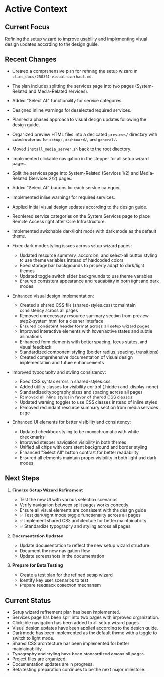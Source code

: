# Active Context

## Current Focus

Refining the setup wizard to improve usability and implementing visual design updates according to the design guide.

## Recent Changes

* Created a comprehensive plan for refining the setup wizard in `cline_docs/250304-visual-overhaul.md`.
* The plan includes splitting the services page into two pages (System-Related and Media-Related services).
* Added "Select All" functionality for service categories.
* Designed inline warnings for deselected required services.
* Planned a phased approach to visual design updates following the design guide.
* Organized preview HTML files into a dedicated `previews/` directory with subdirectories for `setup/`, `dashboard/`, and `general/`.
* Moved `install_media_server.sh` back to the root directory.
* Implemented clickable navigation in the stepper for all setup wizard pages.
* Split the services page into System-Related (Services 1/2) and Media-Related (Services 2/2) pages.
* Added "Select All" buttons for each service category.
* Implemented inline warnings for required services.
* Applied initial visual design updates according to the design guide.
* Reordered service categories on the System Services page to place Remote Access right after Core Infrastructure.
* Implemented switchable dark/light mode with dark mode as the default theme.

* Fixed dark mode styling issues across setup wizard pages:
  * Updated resource summary, accordion, and select-all button styling to use theme variables instead of hardcoded colors
  * Fixed storage bar backgrounds to properly adapt to dark/light themes
  * Updated toggle switch slider backgrounds to use theme variables
  * Ensured consistent appearance and readability in both light and dark modes

* Enhanced visual design implementation:
  * Created a shared CSS file (shared-styles.css) to maintain consistency across all pages
  * Removed unnecessary resource summary section from preview-step2-system.html for a cleaner interface
  * Ensured consistent header format across all setup wizard pages
  * Improved interactive elements with hover/active states and subtle animations
  * Enhanced form elements with better spacing, focus states, and visual feedback
  * Standardized component styling (border radius, spacing, transitions)
  * Created comprehensive documentation of visual design implementation and future enhancements

* Improved typography and styling consistency:
  * Fixed CSS syntax errors in shared-styles.css
  * Added utility classes for visibility control (.hidden and .display-none)
  * Standardized typography sizes and spacing across all pages
  * Removed all inline styles in favor of shared CSS classes
  * Updated warning toggles to use CSS classes instead of inline styles
  * Removed redundant resource summary section from media services page

* Enhanced UI elements for better visibility and consistency:
  * Updated checkbox styling to be monochromatic with white checkmarks
  * Improved stepper navigation visibility in both themes
  * Unified all chips with consistent background and border styling
  * Enhanced "Select All" button contrast for better readability
  * Ensured all elements maintain proper visibility in both light and dark modes

## Next Steps

1. **Finalize Setup Wizard Refinement**
   * Test the new UI with various selection scenarios
   * Verify navigation between split pages works correctly
   * Ensure all visual elements are consistent with the design guide
   * ✅ Test dark/light mode toggle functionality across all pages
   * ✅ Implement shared CSS architecture for better maintainability
   * ✅ Standardize typography and styling across all pages

2. **Documentation Updates**
   * Update documentation to reflect the new setup wizard structure
   * Document the new navigation flow
   * Update screenshots in the documentation

3. **Prepare for Beta Testing**
   * Create a test plan for the refined setup wizard
   * Identify key user scenarios to test
   * Prepare feedback collection mechanism

## Current Status

* Setup wizard refinement plan has been implemented.
* Services page has been split into two pages with improved organization.
* Clickable navigation has been added to all setup wizard pages.
* Visual design updates have been applied according to the design guide.
* Dark mode has been implemented as the default theme with a toggle to switch to light mode.
* Shared CSS architecture has been implemented for better maintainability.
* Typography and styling have been standardized across all pages.
* Project files are organized.
* Documentation updates are in progress.
* Beta testing preparation continues to be the next major milestone.